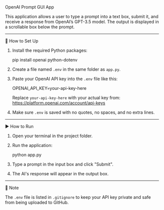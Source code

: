 OpenAI Prompt GUI App

This application allows a user to type a prompt into a text box, submit it, and receive a response from OpenAI’s GPT-3.5 model. The output is displayed in a scrollable box below the prompt.

---

🔧 How to Set Up

1. Install the required Python packages:

   pip install openai python-dotenv

2. Create a file named `.env` in the same folder as `app.py`.

3. Paste your OpenAI API key into the `.env` file like this:

   OPENAI_API_KEY=your-api-key-here

   Replace `your-api-key-here` with your actual key from:
   https://platform.openai.com/account/api-keys

4. Make sure `.env` is saved with no quotes, no spaces, and no extra lines.

---

▶️ How to Run

1. Open your terminal in the project folder.
2. Run the application:

   python app.py

3. Type a prompt in the input box and click "Submit".
4. The AI's response will appear in the output box.

---

🔐 Note

The `.env` file is listed in `.gitignore` to keep your API key private and safe from being uploaded to GitHub.
